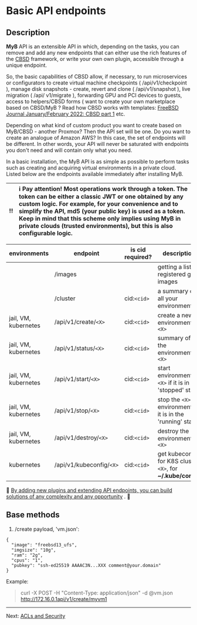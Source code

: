 # Basic API endpoints

## Description

**MyB** API is an extensible API in which, depending on the tasks, you can remove and add any new endpoints that can either use the rich features of the [CBSD](https://cbsd.io) framework, or write your own own plugin, accessible through a unique endpoint.

So, the basic capabilities of CBSD allow, if necessary, to run microservices or configurators to create virtual machine checkpoints ( /api/v1/checkpoint ), manage disk snapshots - create, revert and clone ( /api/v1/snapshot ), live migration ( /api/ v1/migrate ), forwarding GPU and PCI devices to guests, access to helpers/CBSD forms ( want to create your own marketplace based on CBSD/MyB ? Read how CBSD works with templates: [FreeBSD Journal January/February 2022: CBSD part 1](https://issue.freebsdfoundation.org/publication/?m=33057&i=739644&p=27&id=26695&ver=html5) etc.

Depending on what kind of custom product you want to create based on MyB/CBSD - another Proxmox? Then the API set will be one. Do you want to create an analogue of Amazon AWS? In this case, the set of endpoints will be different. In other words, your API will never be saturated with endpoints you don't need and will contain only what you need.

In a basic installation, the MyB API is as simple as possible to perform tasks such as creating and acquiring virtual environments in a private cloud. Listed below are the endpoints available immediately after installing MyB.

:bangbang: | :information_source: Pay attention! Most operations work through a token. The token can be either a classic JWT or one obtained by any custom logic. For example, for your convenience and to simplify the API, md5 (your public key) is used as a token. Keep in mind that this scheme only implies using MyB in private clouds (trusted environments), but this is also configurable logic.
:---: | :---


| environments         | endpoint                 | is cid required? | description                                                     |
|----------------------|--------------------------|------------------|-----------------------------------------------------------------|
|                      | /images                  |                  |  getting a list of registered gold images                       |
|                      | /cluster                 |    cid:`<cid>`   |  a summary of all your environments                             |
| jail, VM, kubernetes | /api/v1/create/`<X>`     |    cid:`<cid>`   |  create a new environment `<X>`                                 |
| jail, VM, kubernetes | /api/v1/status/`<X>`     |    cid:`<cid>`   |  summary of the environment `<X>`                               |
| jail, VM, kubernetes | /api/v1/start/`<X>`      |    cid:`<cid>`   |  start environment `<X>` if it is in 'stopped' state            |
| jail, VM, kubernetes | /api/v1/stop/`<X>`       |    cid:`<cid>`   |  stop the `<X>` environment if it is in the 'running' state     |
| jail, VM, kubernetes | /api/v1/destroy/`<X>`    |    cid:`<cid>`   |  destroy the environment `<X>`                                  |
| kubernetes           | /api/v1/kubeconfig/`<X>` |    cid:`<cid>`   |  get kubeconfig for K8S cluster `<X>`, for **~/.kube/config**   |

:construction: <ins>By adding new plugins and extending API endpoints, you can build solutions of any complexity and any opportunity</ins> . :construction:


## Base methods

1) /create payload, 'vm.json':
```
{
  "image": "freebsd13_ufs",
  "imgsize": "10g",
  "ram": "2g",
  "cpus": "1",
  "pubkey": "ssh-ed25519 AAAAC3N...XXX comment@your.domain"
}
```

Example:
> curl -X POST -H "Content-Type: application/json" -d @vm.json http://172.16.0.1api/v1/create/myvm1

---

Next: [ACLs and Security](acl.md)
